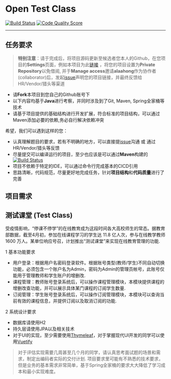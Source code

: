 # Open Test Class
[![Build Status](https://github.com/alaahong/open_test_class/workflows/CI/badge.svg)](https://github.com/alaahong/open_test_class)
[![Code Quality Score](https://www.code-inspector.com/project/4050/score/svg)](https://www.code-inspector.com/project/4050/score/svg)

------

## 任务要求

> **特别注意**：请于完成后，将项目源码更新至候选者您本人的Github，在您项目的**Settings**页面，例如本项目为此[链接](https://github.com/alaahong/open_test_class/settings/access) ，将您的项目设置为**Private Repository**以免借阅, 并于**Manage access**邀请**alaahong**作为协作者(collaborator)后，发起[issue](https://github.com/alaahong/open_test_class/issues)声明您的项目链接，并最终反馈给HR/Vendor/猎头等渠道 



* 请**Fork**本项目到您自己的Github账号下
* 以下内容均基于**Java**进行考察，并同时涉及到了Git, Maven, Spring全家桶等技术  
* 请基于项目提供的基础结构进行开发扩展，符合标准的项目结构，可以通过Maven添加必要的依赖,务必自行解决依赖冲突  

希望，我们可以遇到这样的您：
* 认真理解题目的要求，若有不明确的地方，可以直接提[issue](https://github.com/alaahong/open_standard_class/issues)沟通 或 通过HR/Vendor/猎头等反馈
* 尽量提交可以编译运行的项目，至少也应该是可以通过**Maven**构建的 [![Build Status](https://github.com/alaahong/open_test_class/workflows/CI/badge.svg)](https://github.com/alaahong/open_test_class)
* 项目不依赖于特定的IDE，可以通过命令行完成基本的CICD引用
* 思路清晰，代码规范，尽量更好地完成任务，针对**项目结构**和**代码质量**进行了完善 



## 项目需求

## 测试课堂 (Test Class)

受疫情影响，“停课不停学”的在线教育成为这段时间各大高校师生的常态。据教育部数据，截至4月初，参加在线课程学习的学生达 11.8 亿人次，参与在线教学教师 1600 万人。某单位响应号召，计划推出“测试课堂”来实现在线教育管理的功能.

1 基本功能要求
* 用户登录：根据用户名密码登录软件。根据账号类型(教师/学生)不同自动切换功能，必须包含一个账户名为Admin，密码为Admin的管理员帐号，此账号仅能用于管理教师和学生账户的增删改.
* 课程管理：教师账号登录系统后，可以操作课程管理模块，本模块提供课程的增删改查功能，并可以展示具体某门课程的订阅学生数量.
* 订阅管理：学生账号登录系统后，可以操作订阅管理模块，本模块可以查询当前有效的课程信息，并提供订阅以及取消订阅的功能.
 
2 系统设计要求
* 数据库请使用H2
* 持久层请使用JPA以及相关技术
* 对于UI的实现，至少需要使用[Thymeleaf](https://www.thymeleaf.org/)，对于掌握现代UI开发的同学可以使用[Vuetify](https://vuetifyjs.com/)

> 对于评估实现需要几周甚至几个月的同学，请认真思考面试题的场景和需求，制定出编码者实际的交付计划. 项目要求里可能有不熟悉的技术要求，但是业务的基本需求非常简单，基于Spring全家桶的要求大大降低了学习成本和最小实现难度。

 
